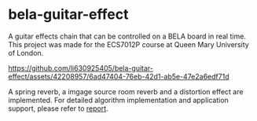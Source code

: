 # bela-guitar-effect

A guitar effects chain that can be controlled on a BELA board in real time. This project was made for the ECS7012P course at Queen Mary University of London.


https://github.com/li630925405/bela-guitar-effect/assets/42208957/6ad47404-76eb-42d1-ab5e-47e2a6edf71d


A spring reverb, a imgage source room reverb and a distortion effect are implemented. For detailed algorithm implementation and application support, please refer to [report](https://github.com/li630925405/bela-guitar-effect/blob/main/final_MAP.pdf).
